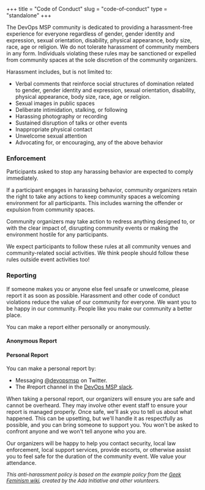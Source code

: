 +++
title = "Code of Conduct"
slug = "code-of-conduct"
type = "standalone"
+++

The DevOps MSP community is dedicated to providing a harassment-free
experience for everyone regardless of gender, gender identity and expression,
sexual orientation, disability, physical appearance, body size, race, age or
religion. We do not tolerate harassment of community members in any form.
Individuals violating these rules may be sanctioned or expelled from
community spaces at the sole discretion of the community organizers.

Harassment includes, but is not limited to:

  * Verbal comments that reinforce social structures of domination related to
  gender, gender identity and expression, sexual orientation, disability, physical
  appearance, body size, race, age or religion.
  * Sexual images in public spaces
  * Deliberate intimidation, stalking, or following
  * Harassing photography or recording
  * Sustained disruption of talks or other events
  * Inappropriate physical contact
  * Unwelcome sexual attention
  * Advocating for, or encouraging, any of the above behavior

### Enforcement
Participants asked to stop any harassing behavior are expected to comply immediately.

If a participant engages in harassing behavior, community organizers retain the
right to take any actions to keep community spaces a welcoming environment for
all participants. This includes warning the offender or expulsion from community
spaces.

Community organizers may take action to redress anything designed to, or with the
clear impact of, disrupting community events or making the environment hostile
for any participants.

We expect participants to follow these rules at all community venues and community-related
social activities. We think people should follow these rules outside event activities too!

### Reporting
If someone makes you or anyone else feel unsafe or unwelcome, please report it as
soon as possible. Harassment and other code of conduct violations reduce the value
of our community for everyone. We want you to be happy in our community. People like
you make our community a better place.

You can make a report either personally or anonymously.

#### Anonymous Report

#### Personal Report
You can make a personal report by:

  * Messaging [@devopsmsp](http://twitter.com/devopsmsp) on Twitter.
  * The #report channel in the [DevOps MSP slack](http://devopsmsp.slack.com).

When taking a personal report, our organizers will ensure you are safe and
cannot be overheard. They may involve other event staff to ensure your report is
managed properly. Once safe, we'll ask you to tell us about what happened. This
can be upsetting, but we'll handle it as respectfully as possible, and you can
bring someone to support you. You won't be asked to confront anyone and we won't
tell anyone who you are.

Our organizers will be happy to help you contact security, local law enforcement,
local support services, provide escorts, or otherwise assist you to feel safe for
the duration of the community event. We value your attendance.

<i style="font-size: 13px;">This anti-harassment policy is based on the example policy from the
[Geek Feminism wiki](http://geekfeminism.wikia.com/wiki/Conference_anti-harassment),
created by the Ada Initiative and other volunteers.</i>
